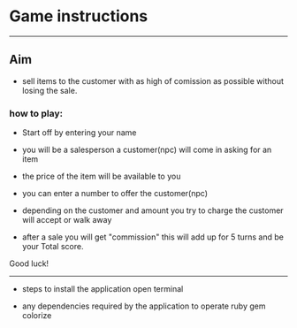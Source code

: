 # Game instructions
---
## Aim
* sell items to the customer with as high of comission as possible without losing the sale.

### how to play:
* Start off by entering your name

* you will be a salesperson a customer(npc) will come in asking 
for an item

* the price of the item will be available to you

* you can enter a number to offer the customer(npc)

* depending on the customer and amount you try to charge 
the customer will accept or walk away

* after a sale you will get "commission" this will add up for 5 turns and be your Total score.

Good luck!

---

- steps to install the application 
open terminal

- any dependencies required by the application to operate
ruby gem colorize
